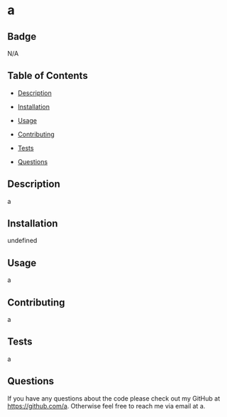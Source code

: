 # a
  
  ## Badge
  N/A
  
  ## Table of Contents
  - [Description](#description)
  - [Installation](#installation)
  - [Usage](#usage)
  - [Contributing](#contributing)
  - [Tests](#tests)
  
  - [Questions](#questions)
  
  ## Description
  a
  
  ## Installation
  undefined
  
  ## Usage
  a
  
  ## Contributing
  a
  
  ## Tests
  a
  
  
  
  ## Questions
  If you have any questions about the code please check out my GitHub at https://github.com/a. Otherwise feel free to reach me via email at a.
